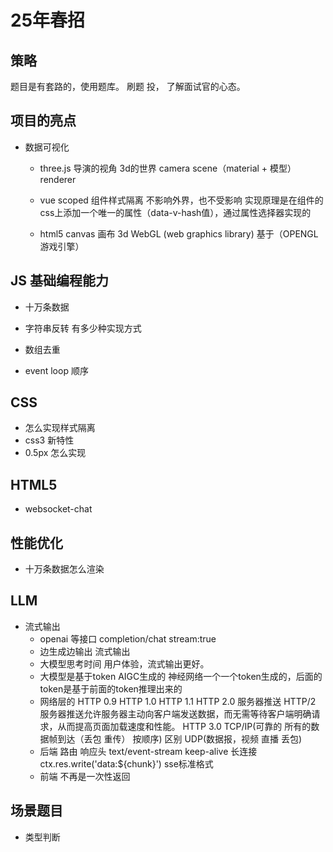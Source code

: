 # 25年春招

## 策略

题目是有套路的，使用题库。
刷题 投， 了解面试官的心态。

## 项目的亮点
- 数据可视化
  - three.js
  导演的视角 3d的世界
  camera scene（material + 模型） renderer
  - vue scoped 组件样式隔离 不影响外界，也不受影响
    实现原理是在组件的css上添加一个唯一的属性（data-v-hash值），通过属性选择器实现的

  - html5 canvas 画布
    3d WebGL (web graphics library) 基于（OPENGL 游戏引擎）

## JS 基础编程能力
- 十万条数据
- 字符串反转 有多少种实现方式

- 数组去重
- event loop 顺序
  
## CSS
- 怎么实现样式隔离
- css3 新特性
- 0.5px 怎么实现

## HTML5 
- websocket-chat


## 性能优化
- 十万条数据怎么渲染


## LLM
- 流式输出
  - openai 等接口 completion/chat stream:true
  - 边生成边输出 流式输出
  - 大模型思考时间  用户体验，流式输出更好。
  - 大模型是基于token AIGC生成的
    神经网络一个一个token生成的，后面的token是基于前面的token推理出来的
  - 网络层的
    HTTP 0.9
    HTTP 1.0
    HTTP 1.1
    HTTP 2.0  服务器推送 
    HTTP/2 服务器推送允许服务器主动向客户端发送数据，而无需等待客户端明确请求，从而提高页面加载速度和性能。
    HTTP 3.0
    TCP/IP(可靠的 所有的数据帧到达（丢包 重传） 按顺序)  区别 UDP(数据报，视频 直播 丢包)
  - 后端
    路由
    响应头 text/event-stream keep-alive 长连接 
    ctx.res.write('data:${chunk}') sse标准格式
  - 前端
    不再是一次性返回

## 场景题目
- 类型判断
